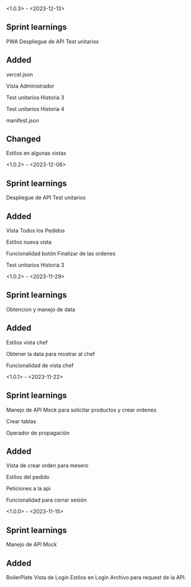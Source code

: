 <1.0.3> - <2023-12-13>


## Sprint learnings

PWA
Despliegue de API
Test unitarios

## Added

vercel.json

Vista Administrador

Test unitarios Historia 3

Test unitarios Historia 4

manifest.json

## Changed

Estilos en algunas vistas


<1.0.2> - <2023-12-06>


## Sprint learnings

Despliegue de API
Test unitarios

## Added

Vista Todos los Pedidos

Estilos nueva vista 

Funcionalidad botón Finalizar de las ordenes

Test unitarios Historia 3


<1.0.2> - <2023-11-29>


## Sprint learnings

Obtencion y manejo de data

## Added

Estilos vista chef

Obtener la data para mostrar al chef 

Funcionalidad de vista chef


<1.0.1> - <2023-11-22>


## Sprint learnings
Manejo de API Mock para solicitar productos y crear ordenes

Crear tablas 

Operador de propagación


## Added
Vista de crear orden para mesero

Estilos del pedido

Peticiones a la api

Funcionalidad para cerrar sesión 


<1.0.0> - <2023-11-15>


## Sprint learnings
Manejo de API Mock


## Added
BoilerPlate
Vista de Login
Estilos en Login
Archivo para request de la API.

